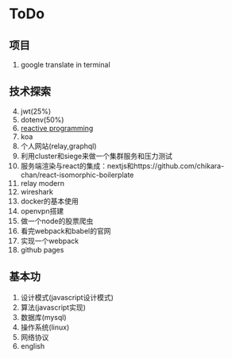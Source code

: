 # ToDo

## 项目

1. google translate in terminal

## 技术探索

4. jwt(25%)
6. dotenv(50%)
7. [reactive programming](http://blog.leapoahead.com/2016/03/02/introduction-to-reactive-programming/)
8. koa
12. 个人网站(relay,graphql)
13. 利用cluster和siege来做一个集群服务和压力测试
15. 服务端渲染与react的集成：nextjs和https://github.com/chikara-chan/react-isomorphic-boilerplate
16. relay modern
17. wireshark
18. docker的基本使用
1. openvpn搭建
14. 做一个node的股票爬虫
18. 看完webpack和babel的官网
15. 实现一个webpack
17. github pages

## 基本功

1. 设计模式(javascript设计模式)
2. 算法(javascript实现)
3. 数据库(mysql)
4. 操作系统(linux)
5. 网络协议
5. english
